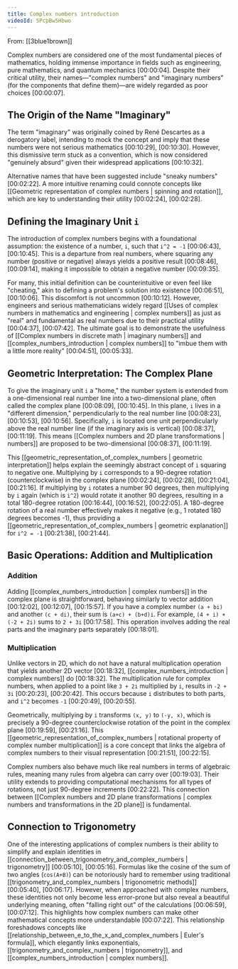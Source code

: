```yaml
---
title: Complex numbers introduction
videoId: 5PcpBw5Hbwo
---
```


From: [[3blue1brown]] <br/> 

Complex numbers are considered one of the most fundamental pieces of mathematics, holding immense importance in fields such as engineering, pure mathematics, and quantum mechanics <a class="yt-timestamp" data-t="00:00:04">[00:00:04]</a>. Despite their critical utility, their names—"complex numbers" and "imaginary numbers" (for the components that define them)—are widely regarded as poor choices <a class="yt-timestamp" data-t="00:00:07">[00:00:07]</a>.

## The Origin of the Name "Imaginary"

The term "imaginary" was originally coined by René Descartes as a derogatory label, intending to mock the concept and imply that these numbers were not serious mathematics <a class="yt-timestamp" data-t="00:10:29">[00:10:29]</a>, <a class="yt-timestamp" data-t="00:10:30">[00:10:30]</a>. However, this dismissive term stuck as a convention, which is now considered "genuinely absurd" given their widespread applications <a class="yt-timestamp" data-t="00:10:32">[00:10:32]</a>.

Alternative names that have been suggested include "sneaky numbers" <a class="yt-timestamp" data-t="00:02:22">[00:02:22]</a>. A more intuitive renaming could connote concepts like [[Geometric representation of complex numbers | spinning and rotation]], which are key to understanding their utility <a class="yt-timestamp" data-t="00:02:24">[00:02:24]</a>, <a class="yt-timestamp" data-t="00:02:28">[00:02:28]</a>.

## Defining the Imaginary Unit `i`

The introduction of complex numbers begins with a foundational assumption: the existence of a number, `i`, such that `i^2 = -1` <a class="yt-timestamp" data-t="00:06:43">[00:06:43]</a>, <a class="yt-timestamp" data-t="00:10:45">[00:10:45]</a>. This is a departure from real numbers, where squaring any number (positive or negative) always yields a positive result <a class="yt-timestamp" data-t="00:08:46">[00:08:46]</a>, <a class="yt-timestamp" data-t="00:09:14">[00:09:14]</a>, making it impossible to obtain a negative number <a class="yt-timestamp" data-t="00:09:35">[00:09:35]</a>.

For many, this initial definition can be counterintuitive or even feel like "cheating," akin to defining a problem's solution into existence <a class="yt-timestamp" data-t="00:06:51">[00:06:51]</a>, <a class="yt-timestamp" data-t="00:10:06">[00:10:06]</a>. This discomfort is not uncommon <a class="yt-timestamp" data-t="00:10:12">[00:10:12]</a>. However, engineers and serious mathematicians widely regard [[Uses of complex numbers in mathematics and engineering | complex numbers]] as just as "real" and fundamental as real numbers due to their practical utility <a class="yt-timestamp" data-t="00:04:37">[00:04:37]</a>, <a class="yt-timestamp" data-t="00:07:42">[00:07:42]</a>. The ultimate goal is to demonstrate the usefulness of [[Complex numbers in discrete math | imaginary numbers]] and [[complex_numbers_introduction | complex numbers]] to "imbue them with a little more reality" <a class="yt-timestamp" data-t="00:04:51">[00:04:51]</a>, <a class="yt-timestamp" data-t="00:05:33">[00:05:33]</a>.

## Geometric Interpretation: The Complex Plane

To give the imaginary unit `i` a "home," the number system is extended from a one-dimensional real number line into a two-dimensional plane, often called the complex plane <a class="yt-timestamp" data-t="00:08:09">[00:08:09]</a>, <a class="yt-timestamp" data-t="00:10:45">[00:10:45]</a>. In this plane, `i` lives in a "different dimension," perpendicularly to the real number line <a class="yt-timestamp" data-t="00:08:23">[00:08:23]</a>, <a class="yt-timestamp" data-t="00:10:53">[00:10:53]</a>, <a class="yt-timestamp" data-t="00:10:56">[00:10:56]</a>. Specifically, `i` is located one unit perpendicularly above the real number line (if the imaginary axis is vertical) <a class="yt-timestamp" data-t="00:08:37">[00:08:37]</a>, <a class="yt-timestamp" data-t="00:11:19">[00:11:19]</a>. This means [[Complex numbers and 2D plane transformations | numbers]] are proposed to be two-dimensional <a class="yt-timestamp" data-t="00:08:37">[00:08:37]</a>, <a class="yt-timestamp" data-t="00:11:19">[00:11:19]</a>.

This [[geometric_representation_of_complex_numbers | geometric interpretation]] helps explain the seemingly abstract concept of `i` squaring to negative one. Multiplying by `i` corresponds to a 90-degree rotation (counterclockwise) in the complex plane <a class="yt-timestamp" data-t="00:02:24">[00:02:24]</a>, <a class="yt-timestamp" data-t="00:02:28">[00:02:28]</a>, <a class="yt-timestamp" data-t="00:21:04">[00:21:04]</a>, <a class="yt-timestamp" data-t="00:21:16">[00:21:16]</a>. If multiplying by `i` rotates a number 90 degrees, then multiplying by `i` again (which is `i^2`) would rotate it another 90 degrees, resulting in a total 180-degree rotation <a class="yt-timestamp" data-t="00:16:44">[00:16:44]</a>, <a class="yt-timestamp" data-t="00:16:52">[00:16:52]</a>, <a class="yt-timestamp" data-t="00:22:05">[00:22:05]</a>. A 180-degree rotation of a real number effectively makes it negative (e.g., 1 rotated 180 degrees becomes -1), thus providing a [[geometric_representation_of_complex_numbers | geometric explanation]] for `i^2 = -1` <a class="yt-timestamp" data-t="00:21:38">[00:21:38]</a>, <a class="yt-timestamp" data-t="00:21:44">[00:21:44]</a>.

## Basic Operations: Addition and Multiplication

### Addition
Adding [[complex_numbers_introduction | complex numbers]] in the complex plane is straightforward, behaving similarly to vector addition <a class="yt-timestamp" data-t="00:12:02">[00:12:02]</a>, <a class="yt-timestamp" data-t="00:12:07">[00:12:07]</a>, <a class="yt-timestamp" data-t="00:15:57">[00:15:57]</a>. If you have a complex number `(a + bi)` and another `(c + di)`, their sum is `(a+c) + (b+d)i`. For example, `(4 + i) + (-2 + 2i)` sums to `2 + 3i` <a class="yt-timestamp" data-t="00:17:58">[00:17:58]</a>. This operation involves adding the real parts and the imaginary parts separately <a class="yt-timestamp" data-t="00:18:01">[00:18:01]</a>.

### Multiplication
Unlike vectors in 2D, which do not have a natural multiplication operation that yields another 2D vector <a class="yt-timestamp" data-t="00:18:32">[00:18:32]</a>, [[complex_numbers_introduction | complex numbers]] do <a class="yt-timestamp" data-t="00:18:32">[00:18:32]</a>. The multiplication rule for complex numbers, when applied to a point like `3 + 2i` multiplied by `i`, results in `-2 + 3i` <a class="yt-timestamp" data-t="00:20:23">[00:20:23]</a>, <a class="yt-timestamp" data-t="00:20:42">[00:20:42]</a>. This occurs because `i` distributes to both parts, and `i^2` becomes `-1` <a class="yt-timestamp" data-t="00:20:49">[00:20:49]</a>, <a class="yt-timestamp" data-t="00:20:55">[00:20:55]</a>.

Geometrically, multiplying by `i` transforms `(x, y)` to `(-y, x)`, which is precisely a 90-degree counterclockwise rotation of the point in the complex plane <a class="yt-timestamp" data-t="00:19:59">[00:19:59]</a>, <a class="yt-timestamp" data-t="00:21:16">[00:21:16]</a>. This [[geometric_representation_of_complex_numbers | rotational property of complex number multiplication]] is a core concept that links the algebra of complex numbers to their visual representation <a class="yt-timestamp" data-t="00:21:51">[00:21:51]</a>, <a class="yt-timestamp" data-t="00:22:15">[00:22:15]</a>.

Complex numbers also behave much like real numbers in terms of algebraic rules, meaning many rules from algebra can carry over <a class="yt-timestamp" data-t="00:19:03">[00:19:03]</a>. Their utility extends to providing computational mechanisms for all types of rotations, not just 90-degree increments <a class="yt-timestamp" data-t="00:22:22">[00:22:22]</a>. This connection between [[Complex numbers and 2D plane transformations | complex numbers and transformations in the 2D plane]] is fundamental.

## Connection to Trigonometry

One of the interesting applications of complex numbers is their ability to simplify and explain identities in [[connection_between_trigonometry_and_complex_numbers | trigonometry]] <a class="yt-timestamp" data-t="00:05:10">[00:05:10]</a>, <a class="yt-timestamp" data-t="00:05:16">[00:05:16]</a>. Formulas like the cosine of the sum of two angles (`cos(A+B)`) can be notoriously hard to remember using traditional [[trigonometry_and_complex_numbers | trigonometric methods]] <a class="yt-timestamp" data-t="00:05:40">[00:05:40]</a>, <a class="yt-timestamp" data-t="00:06:17">[00:06:17]</a>. However, when approached with complex numbers, these identities not only become less error-prone but also reveal a beautiful underlying meaning, often "falling right out" of the calculations <a class="yt-timestamp" data-t="00:06:59">[00:06:59]</a>, <a class="yt-timestamp" data-t="00:07:12">[00:07:12]</a>. This highlights how complex numbers can make other mathematical concepts more understandable <a class="yt-timestamp" data-t="00:07:22">[00:07:22]</a>. This relationship foreshadows concepts like [[relationship_between_e_to_the_x_and_complex_numbers | Euler's formula]], which elegantly links exponentials, [[trigonometry_and_complex_numbers | trigonometry]], and [[complex_numbers_introduction | complex numbers]].